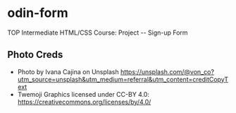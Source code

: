 # odin-form

TOP Intermediate HTML/CSS Course: Project -- Sign-up Form

## Photo Creds

- Photo by Ivana Cajina on Unsplash <https://unsplash.com/@von_co?utm_source=unsplash&utm_medium=referral&utm_content=creditCopyText>
- Twemoji Graphics licensed under CC-BY 4.0: <https://creativecommons.org/licenses/by/4.0/>
  